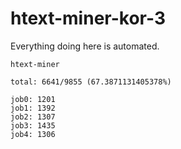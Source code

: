 # htext-miner-kor-3

Everything doing here is automated.

```
htext-miner

total: 6641/9855 (67.3871131405378%)

job0: 1201
job1: 1392
job2: 1307
job3: 1435
job4: 1306
```